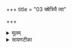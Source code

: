 +++
title = "03 ख्षेत्रियै त्वा"

+++
<details><summary>मूलम्</summary>

ख्षे॒त्रि॒यै त्वा॒ निर्ऋ॑त्यै त्वा ।  
द्रु॒हो मु॑ञ्चामि॒ वरु॑णस्य॒ पाशा॑त् ।  
अ॒ना॒गस॒म्ब्रह्म॑णे त्वा करोमि ॥25॥  
शि॒वे ते॒ द्यावा॑पृथि॒वी उ॒भे इ॒मे ।  

</details>

<details><summary>सायणटीका</summary>

3तृतीयामाह - एतस्य मन्त्रजातस्य जातकर्मविषयत्वात्कुमारेऽत्र संबोध्यते ॥ हे कुमार! त्वां क्षेत्रीनामिकाया रक्षोजातेः द्रुहः द्रोहात् मुञ्चामि मुक्तं करोमि ॥ बालोपद्रवकारिणी काचिद्रक्षोजातिः क्षेत्री ॥ तथाऽन्या रक्षोजातिर्निर्ऋतिः तस्या अपि द्रोहात्त्वां मुञ्चामि ॥ तथा वरुणस्य पाशो रोगविशेषः तस्मादपि त्वां मुञ्चामि ॥ ब्रह्म परिबृढाय जातकर्मादिसंस्काराय त्वामनागसं दोषरहितं करोमि ते त्वदर्थं इमे द्यावापृयिव्यावुभे अपि शिवे शान्ते भवेताम् ॥॥


</details>


